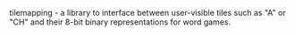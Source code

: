 tilemapping - a library to interface between user-visible tiles such as "A" or "CH" and their 8-bit binary representations for word games.